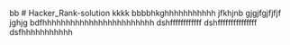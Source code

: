 bb # Hacker_Rank-solution
kkkk
bbbbhkghhhhhhhhhhh
jfkhjnb
gjgjfgjfjfjf
jghjg
bdfhhhhhhhhhhhhhhhhhhhhhhhh
dshffffffffffff
dshfffffffffffffff
dsfhhhhhhhhhhh
